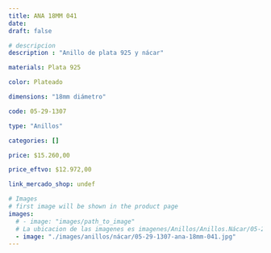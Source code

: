 ```yaml
---
title: ANA 18MM 041
date: 
draft: false

# descripcion
description : "Anillo de plata 925 y nácar"

materials: Plata 925

color: Plateado

dimensions: "18mm diámetro"

code: 05-29-1307

type: "Anillos"

categories: []

price: $15.260,00

price_eftvo: $12.972,00

link_mercado_shop: undef

# Images
# first image will be shown in the product page
images:
  # - image: "images/path_to_image"
  # La ubicacion de las imagenes es imagenes/Anillos/Anillos.Nácar/05-29-1307-ana-18mm-041
  - image: "./images/anillos/nácar/05-29-1307-ana-18mm-041.jpg"
---
```

